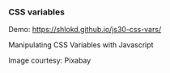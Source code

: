 ### CSS variables

Demo: https://shlokd.github.io/js30-css-vars/

Manipulating CSS Variables with Javascript

Image courtesy: Pixabay
